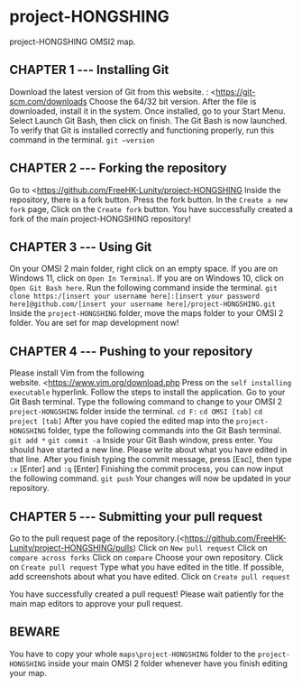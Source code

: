 # project-HONGSHING

project-HONGSHING OMSI2 map.

## CHAPTER 1 --- Installing Git

 Download the latest version of Git from this website. : <<https://git-scm.com/downloads>
 Choose the 64/32 bit version.
 After the file is downloaded, install it in the system. Once installed, go to your Start Menu.
 Select Launch Git Bash, then click on finish. The Git Bash is now launched.
 To verify that Git is installed correctly and functioning properly, run this command in the terminal.
 `git –version`

## CHAPTER 2 --- Forking the repository

 Go to <<https://github.com/FreeHK-Lunity/project-HONGSHING>
 Inside the repository, there is a fork button.
 Press the fork button.
 In the `Create a new fork` page, Click on the `Create fork` button.
You have successfully created a fork of the main project-HONGSHING repository!

## CHAPTER 3 --- Using Git

 On your OMSI 2 main folder, right click on an empty space.
 If you are on Windows 11, click on `Open In Terminal`.
 If you are on Windows 10, click on `Open Git Bash here`.
 Run the following command inside the terminal.
 `git clone https:/[insert your username here]:[insert your password here]@github.com/[insert your username here]/project-HONGSHING.git`
 Inside the `project-HONGSHING` folder, move the maps folder to your OMSI 2 folder.
You are set for map development now!

## CHAPTER 4 --- Pushing to your repository

 Please install Vim from the following website. <<https://www.vim.org/download.php>
 Press on the `self installing executable` hyperlink.
 Follow the steps to install the application.
 Go to your Git Bash terminal.
 Type the following command to change to your OMSI 2 `project-HONGSHING` folder inside the terminal.
 ```cd F:```
 ```cd OMSI [tab]```
 ```cd project [tab]```
 After you have copied the edited map into the `project-HONGSHING` folder, type the following commands into the Git Bash terminal.
 ```git add *```
 ```git commit -a```
 Inside your Git Bash window, press enter.
 You should have started a new line.
 Please write about what you have edited in that line.
 After you finish typing the commit message, press [Esc], then type `:x` [Enter] and `:q` [Enter]
 Finishing the commit process, you can now input the following command.
 ```git push```
 Your changes will now be updated in your repository.

## CHAPTER 5 --- Submitting your pull request

 Go to the pull request page of the repository.(<<https://github.com/FreeHK-Lunity/project-HONGSHING/pulls>)
 Click on `New pull request`
 Click on `compare across forks`
 Click on `compare`
 Choose your own repository.
 Click on `Create pull request`
 Type what you have edited in the title.
 If possible, add screenshots about what you have edited.
 Click on `Create pull request`

You have successfully created a pull request! Please wait patiently for the main map editors to approve your pull request.

## BEWARE

 You have to copy your whole `maps\project-HONGSHING` folder to the `project-HONGSHING` inside your main OMSI 2 folder whenever have you finish editing your map.
